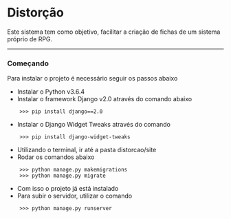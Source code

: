 # Distorção

Este sistema tem como objetivo, facilitar a criação de fichas de um sistema próprio de RPG.

---
### Começando

Para instalar o projeto é necessário seguir os passos abaixo


- Instalar o Python v3.6.4
- Instalar o framework Django v2.0 através do comando abaixo
```
    >>> pip install django==2.0
```
- Instalar o Django Widget Tweaks através do comando
```
    >>> pip install django-widget-tweaks
```
- Utilizando o terminal, ir até a pasta distorcao/site
- Rodar os comandos abaixo

```
    >>> python manage.py makemigrations
    >>> python manage.py migrate
```
- Com isso o projeto já está instalado
- Para subir o servidor, utilizar o comando

```
    >>> python manage.py runserver
```